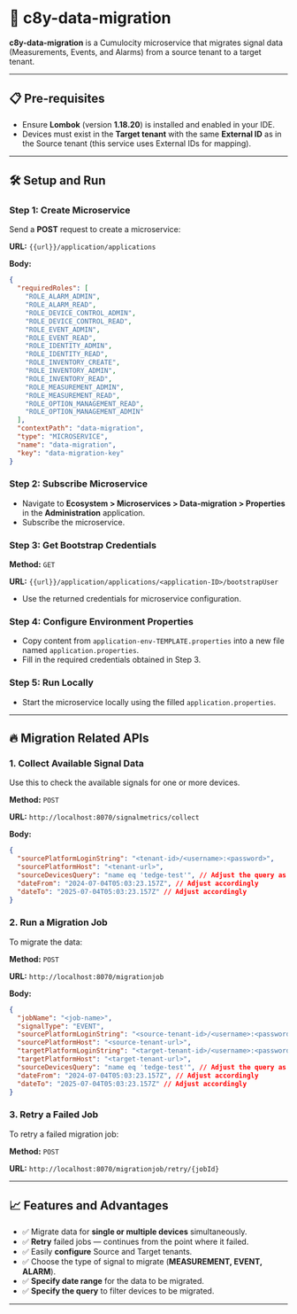 # 🚀 c8y-data-migration

**c8y-data-migration** is a Cumulocity microservice that migrates signal data (Measurements, Events, and Alarms) from a source tenant to a target tenant.

---

## 📋 Pre-requisites
- Ensure **Lombok** (version **1.18.20**) is installed and enabled in your IDE.
- Devices must exist in the **Target tenant** with the same **External ID** as in the Source tenant (this service uses External IDs for mapping).

---

## 🛠️ Setup and Run

### Step 1: Create Microservice
Send a **POST** request to create a microservice:

**URL:** `{{url}}/application/applications`

**Body:**
```json
{
  "requiredRoles": [
    "ROLE_ALARM_ADMIN",
    "ROLE_ALARM_READ",
    "ROLE_DEVICE_CONTROL_ADMIN",
    "ROLE_DEVICE_CONTROL_READ",
    "ROLE_EVENT_ADMIN",
    "ROLE_EVENT_READ",
    "ROLE_IDENTITY_ADMIN",
    "ROLE_IDENTITY_READ",
    "ROLE_INVENTORY_CREATE",
    "ROLE_INVENTORY_ADMIN",
    "ROLE_INVENTORY_READ",
    "ROLE_MEASUREMENT_ADMIN",
    "ROLE_MEASUREMENT_READ",
    "ROLE_OPTION_MANAGEMENT_READ",
    "ROLE_OPTION_MANAGEMENT_ADMIN"
  ],
  "contextPath": "data-migration",
  "type": "MICROSERVICE",
  "name": "data-migration",
  "key": "data-migration-key"
}
```

### Step 2: Subscribe Microservice
- Navigate to **Ecosystem > Microservices > Data-migration > Properties** in the **Administration** application.
- Subscribe the microservice.

### Step 3: Get Bootstrap Credentials

**Method:** `GET`

**URL:** `{{url}}/application/applications/<application-ID>/bootstrapUser`

- Use the returned credentials for microservice configuration.

### Step 4: Configure Environment Properties
- Copy content from `application-env-TEMPLATE.properties` into a new file named `application.properties`.
- Fill in the required credentials obtained in Step 3.

### Step 5: Run Locally
- Start the microservice locally using the filled `application.properties`.

---

## 🔥 Migration Related APIs

### 1. Collect Available Signal Data
Use this to check the available signals for one or more devices.

**Method:** `POST`

**URL:** `http://localhost:8070/signalmetrics/collect`

**Body:**
```json
{
  "sourcePlatformLoginString": "<tenant-id>/<username>:<password>",
  "sourcePlatformHost": "<tenant-url>",
  "sourceDevicesQuery": "name eq 'tedge-test'", // Adjust the query as required. Can fetch single or multiple devices based on query. This is used for filtering required devices
  "dateFrom": "2024-07-04T05:03:23.157Z", // Adjust accordingly
  "dateTo": "2025-07-04T05:03:23.157Z" // Adjust accordingly
}
```

### 2. Run a Migration Job
To migrate the data:

**Method:** `POST`

**URL:** `http://localhost:8070/migrationjob`

**Body:**
```json
{
  "jobName": "<job-name>",
  "signalType": "EVENT",
  "sourcePlatformLoginString": "<source-tenant-id>/<username>:<password>",
  "sourcePlatformHost": "<source-tenant-url>",
  "targetPlatformLoginString": "<target-tenant-id>/<username>:<password>",
  "targetPlatformHost": "<target-tenant-url>",
  "sourceDevicesQuery": "name eq 'tedge-test'", // Adjust the query as required. Can fetch single or multiple devices based on query. This is used for filtering required devices
  "dateFrom": "2024-07-04T05:03:23.157Z", // Adjust accordingly
  "dateTo": "2025-07-04T05:03:23.157Z" // Adjust accordingly
}
```

### 3. Retry a Failed Job
To retry a failed migration job:

**Method:** `POST`

**URL:** `http://localhost:8070/migrationjob/retry/{jobId}`

---

## 📈 Features and Advantages

- ✅ Migrate data for **single or multiple devices** simultaneously.
- ✅ **Retry** failed jobs — continues from the point where it failed.
- ✅ Easily **configure** Source and Target tenants.
- ✅ Choose the type of signal to migrate (**MEASUREMENT, EVENT, ALARM**).
- ✅ **Specify date range** for the data to be migrated.
- ✅ **Specify the query** to filter devices to be migrated.

---

